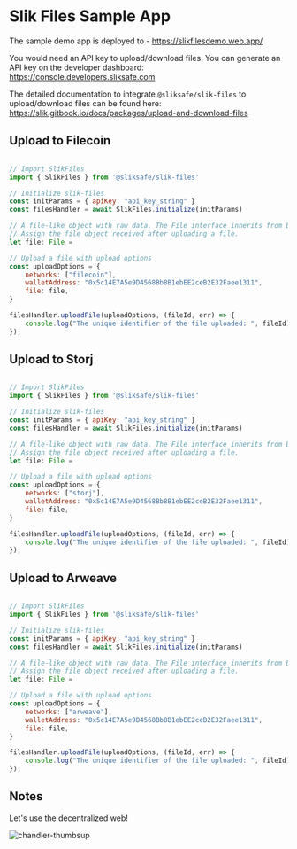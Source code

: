 # Slik Files Sample App

The sample demo app is deployed to - https://slikfilesdemo.web.app/

You would need an API key to upload/download files. You can generate an API key on the developer dashboard: [https://console.developers.sliksafe.com
](https://console.developers.sliksafe.com)

The detailed documentation to integrate `@sliksafe/slik-files` to upload/download files can be found here: https://slik.gitbook.io/docs/packages/upload-and-download-files

## Upload to Filecoin

```javascript

// Import SlikFiles
import { SlikFiles } from '@sliksafe/slik-files'

// Initialize slik-files
const initParams = { apiKey: "api_key_string" }
const filesHandler = await SlikFiles.initialize(initParams)

// A file-like object with raw data. The File interface inherits from Blob.
// Assign the file object received after uploading a file.
let file: File = 

// Upload a file with upload options
const uploadOptions = { 
    networks: ["filecoin"],
    walletAddress: "0x5c14E7A5e9D4568Bb8B1ebEE2ceB2E32Faee1311",
    file: file,
}

filesHandler.uploadFile(uploadOptions, (fileId, err) => {
    console.log("The unique identifier of the file uploaded: ", fileId);
});

```


## Upload to Storj

```javascript

// Import SlikFiles
import { SlikFiles } from '@sliksafe/slik-files'

// Initialize slik-files
const initParams = { apiKey: "api_key_string" }
const filesHandler = await SlikFiles.initialize(initParams)

// A file-like object with raw data. The File interface inherits from Blob.
// Assign the file object received after uploading a file.
let file: File = 

// Upload a file with upload options
const uploadOptions = { 
    networks: ["storj"],
    walletAddress: "0x5c14E7A5e9D4568Bb8B1ebEE2ceB2E32Faee1311",
    file: file,
}

filesHandler.uploadFile(uploadOptions, (fileId, err) => {
    console.log("The unique identifier of the file uploaded: ", fileId);
});

```


## Upload to Arweave

```javascript

// Import SlikFiles
import { SlikFiles } from '@sliksafe/slik-files'

// Initialize slik-files
const initParams = { apiKey: "api_key_string" }
const filesHandler = await SlikFiles.initialize(initParams)

// A file-like object with raw data. The File interface inherits from Blob.
// Assign the file object received after uploading a file.
let file: File = 

// Upload a file with upload options
const uploadOptions = { 
    networks: ["arweave"],
    walletAddress: "0x5c14E7A5e9D4568Bb8B1ebEE2ceB2E32Faee1311",
    file: file,
}

filesHandler.uploadFile(uploadOptions, (fileId, err) => {
    console.log("The unique identifier of the file uploaded: ", fileId);
});

```


## Notes

Let's use the decentralized web! 

![chandler-thumbsup](https://user-images.githubusercontent.com/2617936/164838147-c323a88b-82c9-42fc-9964-2cbe060e7488.gif)


